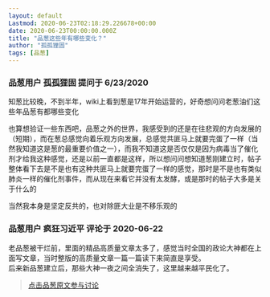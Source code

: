 ```yaml
---
layout: default
Lastmod: 2020-06-23T02:18:29.226678+00:00
date: 2020-06-23T00:00:00.000Z
title: "品葱这些年有哪些变化？"
author: "孤孤狸固"
tags: [品葱]
---
```



### 品葱用户 **孤孤狸固** 提问于 6/23/2020
    
知葱比较晚，不到半年，wiki上看到葱是17年开始运营的，好奇想问问老葱油们这些年品葱有都哪些变化  
  
也算想验证一些东西吧，品葱之外的世界，我感受到的还是在往悲观的方向发展的（短期），而在葱总感觉向着乐观方向发展，总感觉共匪马上就要完蛋了一样（当然我知道这是葱的最重要价值之一），而我不知道这是否仅仅是因为病毒当了催化剂才给我这种感觉，还是以前一直都是这样，所以想问问想知道葱刚建立时，帖子整体看下去是不是也有这种共匪马上就要完蛋了一样的感觉，那时是不是也有类似肺炎一样的催化剂事件，而从现在来看它并没有太发酵，或是那时的帖子大多是关于什么的  
  
当然我本身是坚定反共的，也对除匪大业是不移乐观的
    
                

### 品葱用户 **疯狂习近平** 评论于 2020-06-22
        
老品葱被干烂前，里面的精品高质量文章太多了，感觉当时全国的政论大神都在上面写文章，当时整版的高质量文章一篇一篇读下来简直是享受。  
后来新品葱建立后，那些大神一夜之间全消失了，这里越来越平民化了。
        
                





> [点击品葱原文参与讨论](https://pincong.rocks/question/27604)

